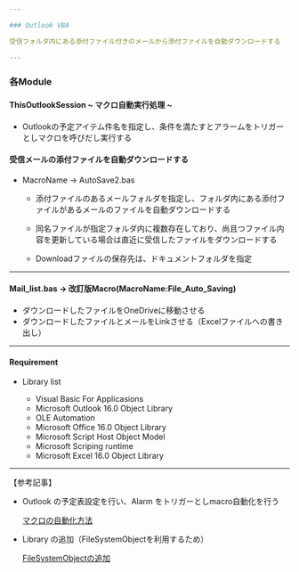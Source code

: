 ```yaml
---

### Outlook VBA

受信フォルダ内にある添付ファイル付きのメールから添付ファイルを自動ダウンロードする

---
```


### 各Module

#### ThisOutlookSession  ~ マクロ自動実行処理 ~

* Outlookの予定アイテム件名を指定し、条件を満たすとアラームをトリガーとしマクロを呼びだし実行する

#### 受信メールの添付ファイルを自動ダウンロードする

* MacroName -> AutoSave2.bas

  * 添付ファイルのあるメールフォルダを指定し、フォルダ内にある添付ファイルがあるメールのファイルを自動ダウンロードする

  * 同名ファイルが指定フォルダ内に複数存在しており、尚且つファイル内容を更新している場合は直近に受信したファイルをダウンロードする

  * Downloadファイルの保存先は、ドキュメントフォルダを指定

---
#### Mail_list.bas -> 改訂版Macro(MacroName:File_Auto_Saving)

* ダウンロードしたファイルをOneDriveに移動させる
* ダウンロードしたファイルとメールをLinkさせる（Excelファイルへの書き出し）

---
#### Requirement

* Library list

  * Visual Basic For Applicasions
  * Microsoft Outlook 16.0 Object Library
  * OLE Automation
  * Microsoft Office 16.0 Object Library
  * Microsoft Script Host Object Model
  * Microsoft Scriping runtime
  * Microsoft Excel 16.0 Object Library

---

【参考記事】
 
* Outlook の予定表設定を行い、Alarm をトリガーとしmacro自動化を行う

  [マクロの自動化方法](https://extan.jp/?p=866&cpage=1&unapproved=1125&moderation-hash=02ff48a4830507554d307dde3b90caf0#:~:text=%E3%81%93%E3%81%AE%E3%83%9E%E3%82%AF%E3%83%AD%E3%82%92ThisOutlookSession%E3%81%AB%E8%BF%BD%E5%8A%A0)

* Library の追加（FileSystemObjectを利用するため）

  [FileSystemObjectの追加](https://www.tipsfound.com/vba/18001)
